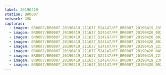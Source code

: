 ```yaml
---
label: 20190419
station: BR0007
network: GMN
capturas:
  - imagem: BR0007/BR0007_20190419_211637_524147/FF_BR0007_20190419_235555_230_0163840.fits_maxpixel.jpg
  - imagem: BR0007/BR0007_20190419_211637_524147/FF_BR0007_20190420_002743_687_0197376.fits_maxpixel.jpg
  - imagem: BR0007/BR0007_20190419_211637_524147/FF_BR0007_20190420_002447_935_0194048.fits_maxpixel.jpg
  - imagem: BR0007/BR0007_20190419_211637_524147/FF_BR0007_20190420_002434_905_0193792.fits_maxpixel.jpg
  - imagem: BR0007/BR0007_20190419_211637_524147/FF_BR0007_20190419_223113_537_0076800.fits_maxpixel.jpg
  - imagem: BR0007/BR0007_20190419_211637_524147/FF_BR0007_20190420_045016_734_0469248.fits_maxpixel.jpg
  - imagem: BR0007/BR0007_20190419_211637_524147/FF_BR0007_20190419_221454_952_0059904.fits_maxpixel.jpg
  - imagem: BR0007/BR0007_20190419_211637_524147/FF_BR0007_20190419_230139_236_0108032.fits_maxpixel.jpg
  - imagem: BR0007/BR0007_20190419_211637_524147/FF_BR0007_20190420_002351_164_0193024.fits_maxpixel.jpg
---
```

